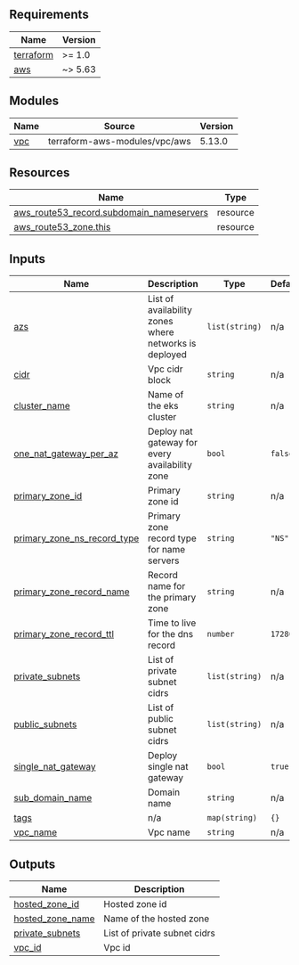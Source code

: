 <!-- BEGIN_TF_DOCS -->
## Requirements

| Name | Version |
|------|---------|
| <a name="requirement_terraform"></a> [terraform](#requirement\_terraform) | >= 1.0 |
| <a name="requirement_aws"></a> [aws](#requirement\_aws) | ~> 5.63 |

## Modules

| Name | Source | Version |
|------|--------|---------|
| <a name="module_vpc"></a> [vpc](#module\_vpc) | terraform-aws-modules/vpc/aws | 5.13.0 |

## Resources

| Name | Type |
|------|------|
| [aws_route53_record.subdomain_nameservers](https://registry.terraform.io/providers/hashicorp/aws/latest/docs/resources/route53_record) | resource |
| [aws_route53_zone.this](https://registry.terraform.io/providers/hashicorp/aws/latest/docs/resources/route53_zone) | resource |

## Inputs

| Name | Description | Type | Default | Required |
|------|-------------|------|---------|:--------:|
| <a name="input_azs"></a> [azs](#input\_azs) | List of availability zones where networks is deployed | `list(string)` | n/a | yes |
| <a name="input_cidr"></a> [cidr](#input\_cidr) | Vpc cidr block | `string` | n/a | yes |
| <a name="input_cluster_name"></a> [cluster\_name](#input\_cluster\_name) | Name of the eks cluster | `string` | n/a | yes |
| <a name="input_one_nat_gateway_per_az"></a> [one\_nat\_gateway\_per\_az](#input\_one\_nat\_gateway\_per\_az) | Deploy nat gateway for every availability zone | `bool` | `false` | no |
| <a name="input_primary_zone_id"></a> [primary\_zone\_id](#input\_primary\_zone\_id) | Primary zone id | `string` | n/a | yes |
| <a name="input_primary_zone_ns_record_type"></a> [primary\_zone\_ns\_record\_type](#input\_primary\_zone\_ns\_record\_type) | Primary zone record type for name servers | `string` | `"NS"` | no |
| <a name="input_primary_zone_record_name"></a> [primary\_zone\_record\_name](#input\_primary\_zone\_record\_name) | Record name for the primary zone | `string` | n/a | yes |
| <a name="input_primary_zone_record_ttl"></a> [primary\_zone\_record\_ttl](#input\_primary\_zone\_record\_ttl) | Time to live for the dns record | `number` | `172800` | no |
| <a name="input_private_subnets"></a> [private\_subnets](#input\_private\_subnets) | List of private subnet cidrs | `list(string)` | n/a | yes |
| <a name="input_public_subnets"></a> [public\_subnets](#input\_public\_subnets) | List of public subnet cidrs | `list(string)` | n/a | yes |
| <a name="input_single_nat_gateway"></a> [single\_nat\_gateway](#input\_single\_nat\_gateway) | Deploy single nat gateway | `bool` | `true` | no |
| <a name="input_sub_domain_name"></a> [sub\_domain\_name](#input\_sub\_domain\_name) | Domain name | `string` | n/a | yes |
| <a name="input_tags"></a> [tags](#input\_tags) | n/a | `map(string)` | `{}` | no |
| <a name="input_vpc_name"></a> [vpc\_name](#input\_vpc\_name) | Vpc name | `string` | n/a | yes |

## Outputs

| Name | Description |
|------|-------------|
| <a name="output_hosted_zone_id"></a> [hosted\_zone\_id](#output\_hosted\_zone\_id) | Hosted zone id |
| <a name="output_hosted_zone_name"></a> [hosted\_zone\_name](#output\_hosted\_zone\_name) | Name of the hosted zone |
| <a name="output_private_subnets"></a> [private\_subnets](#output\_private\_subnets) | List of private subnet cidrs |
| <a name="output_vpc_id"></a> [vpc\_id](#output\_vpc\_id) | Vpc id |
<!-- END_TF_DOCS -->